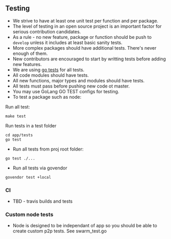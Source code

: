 ## Testing

- We strive to have at least one unit test per function and per package.
- The level of testing in an open source project is an important factor for serious contribution candidates.
- As a rule - no new feature, package or function should be push to `develop` unless it includes at least basic sanity tests.
- More complex packages should have additional tests. There's never enough of them.
- New contributors are encouraged to start by writting tests before adding new features.
- We are using [go tests](https://golang.org/pkg/testing/) for all tests.
- All code modules should have tests.
- All new functions, major types and modules should have tests.
- All tests must pass before pushing new code ot master.
- You may use GoLang GO TEST configs for testing.
- To test a package such as node:

Run all test:
```
make test
```

Run tests in a test folder

```
cd app/tests
go test
```

- Run all tests from proj root folder:
```
go test ./...
```

- Run all tests via govendor
```
govendor test +local
```

### CI
- TBD - travis builds and tests

### Custom node tests
- Node is designed to be independant of app so you should be able to create custom p2p tests.
See swarm_test.go
